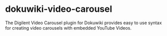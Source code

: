 # dokuwiki-video-carousel
The Digilent Video Carousel plugin for Dokuwiki provides easy to use syntax for creating video carousels with embedded YouTube Videos.
